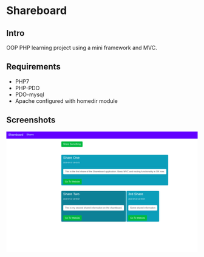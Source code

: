 # Shareboard

## Intro

OOP PHP learning project using a mini framework and MVC.

## Requirements

- PHP7
- PHP-PDO
- PDO-mysql
- Apache configured with homedir module

## Screenshots

![The main view](preview_001.png "Shareboard main screen")


